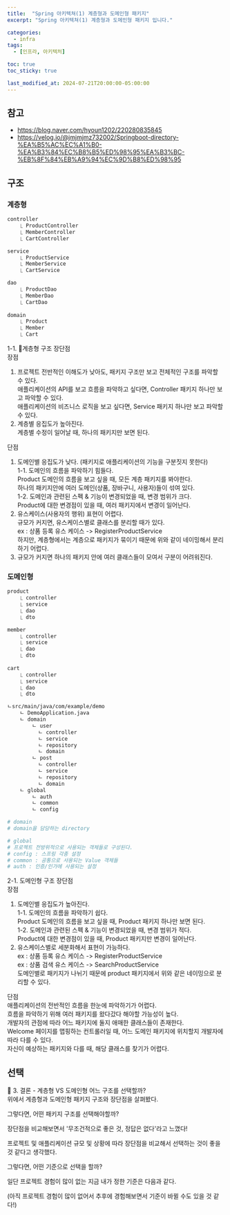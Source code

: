 ```yaml
---
title:  "Spring 아키텍쳐(1) 계층형과 도메인형 패키지"
excerpt: "Spring 아키텍쳐(1) 계층형과 도메인형 패키지 입니다."

categories:
  - infra
tags:
  - [인프라, 아키텍처]

toc: true
toc_sticky: true

last_modified_at: 2024-07-21T20:00:00-05:00:00
---
```


## 참고
- https://blog.naver.com/hyoun1202/220280835845
- https://velog.io/@jmjmjmz732002/Springboot-directory-%EA%B5%AC%EC%A1%B0-%EA%B3%84%EC%B8%B5%ED%98%95%EA%B3%BC-%EB%8F%84%EB%A9%94%EC%9D%B8%ED%98%95


## 구조
### 계층형
```bash
controller
	⎿ ProductController
	⎿ MemberController
	⎿ CartController

service
	⎿ ProductService
	⎿ MemberService
	⎿ CartService

dao
	⎿ ProductDao
	⎿ MemberDao
	⎿ CartDao
   
domain
	⎿ Product
	⎿ Member
	⎿ Cart

```

1-1. 계층형 구조 장단점  
장점  
1. 프로젝트 전반적인 이해도가 낮아도, 패키지 구조만 보고 전체적인 구조를 파악할 수 있다.  
애플리케이션의 API를 보고 흐름을 파악하고 싶다면, Controller 패키지 하나만 보고 파악할 수 있다.  
애플리케이션의 비즈니스 로직을 보고 싶다면, Service 패키지 하나만 보고 파악할 수 있다.  
2. 계층별 응집도가 높아진다.   
계층별 수정이 일어날 때, 하나의 패키지만 보면 된다.  
    

단점  
1. 도메인별 응집도가 낮다. (패키지로 애플리케이션의 기능을 구분짓지 못한다)  
1-1. 도메인의 흐름을 파악하기 힘들다.  
Product 도메인의 흐름을 보고 싶을 때, 모든 계층 패키지를 봐야한다.  
하나의 패키지안에 여러 도메인(상품, 장바구니, 사용자)들이 섞여 있다.  
1-2. 도메인과 관련된 스펙 & 기능이 변경되었을 때, 변경 범위가 크다.  
Product에 대한 변경점이 있을 때, 여러 패키지에서 변경이 일어난다.   
2. 유스케이스(사용자의 행위) 표현이 어렵다.  
규모가 커지면, 유스케이스별로 클래스를 분리할 때가 있다.  
ex : 상품 등록 유스 케이스 -> RegisterProductService  
하지만, 계층형에서는 계층으로 패키지가 묶이기 때문에 위와 같이 네이밍해서 분리하기 어렵다.  
3. 규모가 커지면 하나의 패키지 안에 여러 클래스들이 모여서 구분이 어려워진다.   


### 도메인형
```bash
product
	⎿ controller
	⎿ service
	⎿ dao
	⎿ dto

member
	⎿ controller
	⎿ service
	⎿ dao
	⎿ dto
    
cart
	⎿ controller
	⎿ service
	⎿ dao
	⎿ dto

```

```bash
ㄴsrc/main/java/com/example/demo
	ㄴ DemoApplication.java
    ㄴ domain
    	ㄴ user
          ㄴ controller
          ㄴ service
          ㄴ repository
          ㄴ domain
        ㄴ post
          ㄴ controller
          ㄴ service
          ㄴ repository
          ㄴ domain
    ㄴ global
    	ㄴ auth
        ㄴ common
        ㄴ config

# domain
# domain을 담당하는 directory

# global 
# 프로젝트 전방위적으로 사용되는 객체들로 구성된다.
# config : 스프링 각종 설정
# common : 공통으로 사용되는 Value 객체들
# auth : 인증/인가에 사용되는 설정

```

2-1. 도메인형 구조 장단점  
장점  
1. 도메인별 응집도가 높아진다.   
1-1. 도메인의 흐름을 파악하기 쉽다.  
Product 도메인의 흐름을 보고 싶을 때, Product 패키지 하나만 보면 된다.  
1-2. 도메인과 관련된 스펙 & 기능이 변경되었을 때, 변경 범위가 적다.  
Product에 대한 변경점이 있을 때, Product 패키지만 변경이 일어난다.  
2. 유스케이스별로 세분화해서 표현이 가능하다.  
ex : 상품 등록 유스 케이스 -> RegisterProductService  
ex : 상품 검색 유스 케이스 -> SearchProductService  
도메인별로 패키지가 나뉘기 때문에 product 패키지에서 위와 같은 네이밍으로 분리할 수 있다.  

단점  
애플리케이션의 전반적인 흐름을 한눈에 파악하기가 어렵다.  
흐름을 파악하기 위해 여러 패키지를 왔다갔다 해야할 가능성이 높다.  
개발자의 관점에 따라 어느 패키지에 둘지 애매한 클래스들이 존재한다.  
Welcome 페이지를 맵핑하는 컨트롤러일 때, 어느 도메인 패키지에 위치할지 개발자에 따라 다를 수 있다.  
자신이 예상하는 패키지와 다를 때, 해당 클래스를 찾기가 어렵다.  

## 선택
🎯 3. 결론 - 계층형 VS 도메인형 어느 구조를 선택할까?  
위에서 계층형과 도메인형 패키지 구조와 장단점을 살펴봤다.  

그렇다면, 어떤 패키지 구조를 선택해야할까?  

장단점을 비교해보면서 '무조건적으로 좋은 것, 정답은 없다'라고 느꼈다!  

프로젝트 및 애플리케이션 규모 및 상황에 따라 장단점을 비교해서 선택하는 것이 좋을 것 같다고 생각했다.  

그렇다면, 어떤 기준으로 선택을 할까?  

일단 프로젝트 경험이 많이 없는 지금 내가 정한 기준은 다음과 같다.  

(아직 프로젝트 경험이 많이 없어서 추후에 경험해보면서 기준이 바뀔 수도 있을 것 같다!)  

